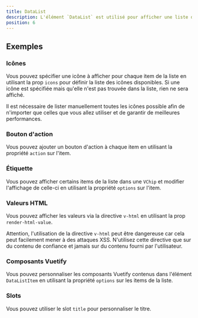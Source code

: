 ```yaml
---
title: DataList
description: L'élément `DataList` est utilisé pour afficher une liste d'informations.
position: 6
---
```


<doc-tabs light>

<doc-tab-item label="Utilisation">

<doc-usage name="data-list"></doc-usage>

## Exemples

### Icônes

Vous pouvez spécifier une icône à afficher pour chaque item de la liste en utilisant la prop `icons` pour définir la liste des icônes disponibles.
Si une icône est spécifiée mais qu'elle n'est pas trouvée dans la liste, rien ne sera affiché.

<doc-alert type="info">
Il est nécessaire de lister manuellement toutes les icônes possible afin de n'importer que celles que vous allez utiliser et de garantir de meilleures performances.
</doc-alert>

<doc-example file="data-list/data-list-icons"></doc-example>

### Bouton d'action

Vous pouvez ajouter un bouton d'action à chaque item en utilisant la propriété `action` sur l'item.

<doc-example file="data-list/data-list-action"></doc-example>

### Étiquette

Vous pouvez afficher certains items de la liste dans une `VChip` et modifier l'affichage de celle-ci en utilisant la propriété `options` sur l'item.

<doc-example file="data-list/data-list-chip"></doc-example>

### Valeurs HTML

Vous pouvez afficher les valeurs via la directive `v-html` en utilisant la prop `render-html-value`.

<doc-alert type="warning">

Attention, l'utilisation de la directive `v-html` peut être dangereuse car cela peut facilement mener à des attaques XSS. N'utilisez cette directive que sur du contenu de confiance et jamais sur du contenu fourni par l'utilisateur.

</doc-alert>

<doc-example file="data-list/data-list-html-value"></doc-example>

</doc-tab-item>

<doc-tab-item label="API">
<doc-api name="data-list"></doc-api>
</doc-tab-item>

<doc-tab-item label="Personnalisation">

### Composants Vuetify

Vous pouvez personnaliser les composants Vuetify contenus dans l'élément `DataListItem` en utilisant la propriété `options` sur les items de la liste.

<doc-example file="data-list/data-list-options"></doc-example>

### Slots

Vous pouvez utiliser le slot `title` pour personnaliser le titre.

<doc-example file="data-list/data-list-slot"></doc-example>

</doc-tab-item>

</doc-tabs>
